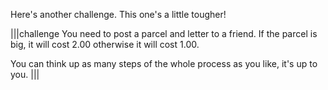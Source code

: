 Here's another challenge. This one's a little tougher!

|||challenge
You need to post a parcel and letter to a friend. If the parcel is big, it will cost 2.00 otherwise it will cost 1.00.

You can think up as many steps of the whole process as you like, it's up to you. 
|||